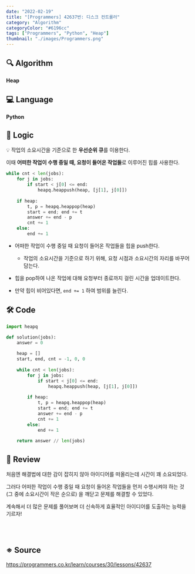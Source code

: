 ```yaml
---
date: "2022-02-19"
title: "[Programmers] 42637번: 디스크 컨트롤러"
category: "Algorithm"
categoryColor: "#6196cc"
tags: ["Programmers", "Python", "Heap"]
thumbnail: "./images/Programmers.png"
---
```


## 🔍 Algorithm

**Heap**

## 💻 Language

**Python**

## 📍 Logic

💡 작업의 소요시간을 기준으로 한 **우선순위 큐**를 이용한다.

이때 **어떠한 작업이 수행 중일 때, 요청이 들어온 작업들**로 이루어진 힙를 사용한다.

```python
while cnt < len(jobs):
    for j in jobs:
        if start < j[0] <= end:
            heapq.heappush(heap, [j[1], j[0]])
            
    if heap:
        t, p = heapq.heappop(heap)
        start = end; end += t
        answer += end - p
        cnt += 1
    else:
        end += 1
```

- 어떠한 작업이 수행 중일 때 요청이 들어온 작업들을 힙을 push한다.

    - 작업의 소요시간을 기준으로 하기 위해, 요청 시점과 소요시간의 자리를 바꾸어 담는다.

- 힙을 pop하여 나온 작업에 대해 요청부터 종료까지 걸린 시간을 업데이트한다.

- 만약 힙이 비어있다면, `end += 1` 하여 범위를 늘린다.

## 🛠 Code

```python
import heapq

def solution(jobs):
    answer = 0
    
    heap = []
    start, end, cnt = -1, 0, 0
    
    while cnt < len(jobs):
        for j in jobs:
            if start < j[0] <= end:
                heapq.heappush(heap, [j[1], j[0]])
                
        if heap:
            t, p = heapq.heappop(heap)
            start = end; end += t
            answer += end - p
            cnt += 1
        else:
            end += 1
            
    return answer // len(jobs)
```

## 📝 Review

처음엔 해결법에 대한 감이 잡히지 않아 아이디어를 떠올리는데 시간이 꽤 소요되었다.

그러다 어떠한 작업이 수행 중일 때 요청이 들어온 작업들을 먼저 수행시켜야 하는 것 (그 중에 소요시간이 작은 순으로) 을 깨닫고 문제를 해결할 수 있었다.

계속해서 더 많은 문제를 풀어보며 더 신속하게 효율적인 아이디어를 도출하는 능력을 기르자!

<br />
<br />

## ※ Source

https://programmers.co.kr/learn/courses/30/lessons/42637
